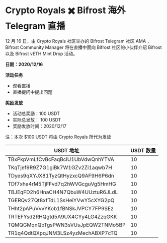 # Crypto Royals ✖️ Bifrost 海外 Telegram 直播

12 月 16 日，由 Crypto Royals 社区举办的 Bifrost Telegram 社区 AMA ，Bifrost Community Manager 将在直播中面向 Bifrost 社区的小伙伴介绍 Bifrost 以及 Bifrost vETH Mint Drop 活动。

**日期：2020/12/16**

**活动任务**

  - 观看直播
  - 直播提问中提出问题

**奖励发放**

- 活动总奖励：100 USDT
- 实际总发放： 100 USDT
- 奖励发放时间：2020/12/17

注：本次 $100 USDT 将由 Crypto Royals 所代为发放

|  USDT 地址   | USDT 数量  |
|  ----  | ----  |
| TBxPkpVmLfCvBcFaqBciU1UbVdwQnhYTVA  | 10 |
| TKqTjef9R9Z7G1giBk7W1GZv2Zi1aqwb7H  | 10 |
| TDyes9qXYJX81TyzQtHyzxcQ9AF9H6P6dn  | 10 |
| TDf7xhe4rM5TjFFvd7q2hWVGcguVg5HmHG  | 10 |
| TBJEqFD2h6HnaCH4N7QbuW4UUztuR6JLdL  | 10 |
| TGERQv27Qt8xfTdL1SsHeiYVwY5cXYG2pQ  | 10 |
| THht2pAPuVvvYKob1fBNSkJVPCY7FP9SEz  | 10 |
| TRTEFYsd2RHQgtd5A9UX4CYy4LG4ZzqGKK  | 10 |
| TQMQGMqnQbTgsPWN3sVUsJpEQW2TNMo5BP  | 10 |
| TR1q4QdtQXpqJNM3LSz4yzMechABXP7cTQ  | 10 |